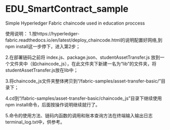 # EDU_SmartContract_sample

Simple Hyperledger Fabric chaincode used in education proccess

使用说明：
1.按https://hyperledger-fabric.readthedocs.io/en/latest/deploy_chaincode.html的说明配置好网络,到npm install这一步停下，进入第2步；

2.在部署链码之前将 index.js、package.json、studentAssetTransfer.js 放到一个文件夹中（如chaincode_js），在此文件夹下新建一名为“lib”的文件夹，将studentAssetTransfer.js放在lib中；

3.将chaincode_js文件夹整体拷贝到“/fabric-samples/asset-transfer-basic/”目录下；

4.cd到“/fabric-samples/asset-transfer-basic/chaincode_js”目录下继续使用npm install命令，后面按操作说明继续就行了。

5.命令的使用方法、链码内函数的调用和账本查询方法在终端输入输出日志terminal_log.txt中，供参考。
